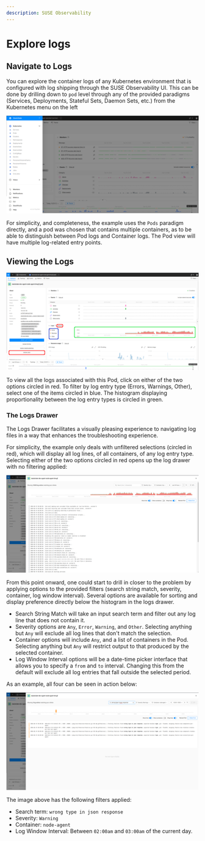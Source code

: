 ```yaml
---
description: SUSE Observability
---
```


# Explore logs

## Navigate to Logs

You can explore the container logs of any Kubernetes environment that is configured with log shipping through the SUSE Observability UI.
This can be done by drilling down to `pod` level through any of the provided paradigms (Services, Deployments, Stateful Sets, Daemon Sets, etc.) from the Kubernetes menu on the left

![Kubernetes Paradigms Menu](../../.gitbook/assets/k8s/k8s-menu.png)

For simplicity, and completeness, the example uses the `Pods` paradigm directly, and a pod was chosen that contains multiple containers, as to be able to distinguish between Pod logs and Container logs.  The Pod view will have multiple log-related entry points.

## Viewing the Logs

![Kubernetes Pod View](../../.gitbook/assets/k8s/k8s-pod-view-node-agent.png)

To view all the logs associated with this Pod, click on either of the two options circled in red.  To filter by log entry type (Errors, Warnings, Other), select one of the items circled in blue.  The histogram displaying proportionality between the log entry types is circled in green.

### The Logs Drawer

The Logs Drawer facilitates a visually pleasing experience to navigating log files in a way that enhances the troubleshooting experience.

For simplicity, the example only deals with unfiltered selections (circled in red), which will display all log lines, of all containers, of any log entry type.  Selecting either of the two options circled in red opens up the log drawer with no filtering applied:

![Kubernetes Log View No Filters](../../.gitbook/assets/k8s/k8s-pod-view-log-drawer-no-filter.png)

From this point onward, one could start to drill in closer to the problem by applying options to the provided filters (search string match, severity, container, log window interval).  Several options are available for sorting and display preference directly below the histogram in the logs drawer.

* Search String Match will take an input search term and filter out any log line that does not contain it.
* Severity options are `Any`, `Error`, `Warning`, and `Other`. Selecting anything but `Any` will exclude all log lines that don't match the selection.
* Container options will include `Any`, and a list of containers in the Pod.  Selecting anything but `Any` will restrict output to that produced by the selected container.
* Log Window Interval options will be a date-time picker interface that allows you to specify a `from` and `to` interval.  Changing this from the default will exclude all log entries that fall outside the selected period. 

As an example, all four can be seen in action below:

![Kubernetes Log View With Filters](../../.gitbook/assets/k8s/k8s-pod-view-log-drawer-with-filters.png)

The image above has the following filters applied:

* Search term: `wrong type in json response`
* Severity: `Warning`
* Container: `node-agent`
* Log Window Interval: Between `02:00am` and `03:00am` of the current day.